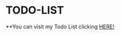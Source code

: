 # TODO-LIST
**You can visit my Todo List clicking [HERE!](https://oguzhangencer.github.io/TODO-LIST/)
